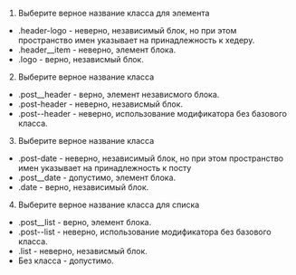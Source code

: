 1. Выберите верное название класса для элемента
 - .header-logo - неверно, независимый блок, но при этом пространство имен указывает на принадлежность к хедеру.
 - .header__item - неверно, элемент блока.
 - .logo - верно, независмый блок.

2. Выберите верное название класса
 - .post__header - верно, элемент независмого блока.
 - .post-header - неверно, независмый блок.
 - .post--header - неверно, использование модификатора без базового класса.

3. Выберите верное название класса
 - .post-date - неверно, независимый блок, но при этом пространство имен указывает на принадлежность к посту
 - .post__date - допустимо, элемент блока.
 - .date - верно, независимый блок.

4. Выберите верное название класса для списка
 - .post__list - верно, элемент блока.
 - .post--list - неверно, использование модификатора без базового класса.
 - .list - неверно, независмый блок.
 - Без класса - допустимо.
